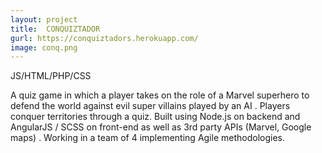 ```yaml
---
layout: project
title:  CONQUIZTADOR
gurl: https://conquiztadors.herokuapp.com/
image: conq.png
---
```

JS/HTML/PHP/CSS

A quiz game in which a player takes on the role of a Marvel superhero to defend the world against evil super villains played by an AI . Players conquer territories through a quiz. Built using Node.js on backend and AngularJS / SCSS on front-end as well as 3rd party APIs (Marvel, Google maps) . Working in a team of 4 implementing Agile methodologies.
